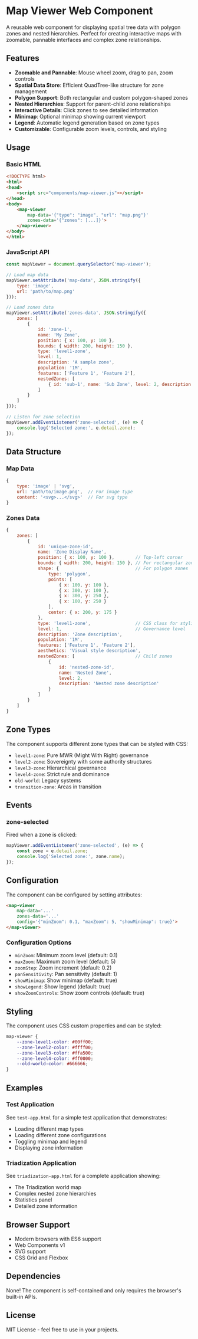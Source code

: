 # Map Viewer Web Component

A reusable web component for displaying spatial tree data with polygon zones and nested hierarchies. Perfect for creating interactive maps with zoomable, pannable interfaces and complex zone relationships.

## Features

- **Zoomable and Pannable**: Mouse wheel zoom, drag to pan, zoom controls
- **Spatial Data Store**: Efficient QuadTree-like structure for zone management
- **Polygon Support**: Both rectangular and custom polygon-shaped zones
- **Nested Hierarchies**: Support for parent-child zone relationships
- **Interactive Details**: Click zones to see detailed information
- **Minimap**: Optional minimap showing current viewport
- **Legend**: Automatic legend generation based on zone types
- **Customizable**: Configurable zoom levels, controls, and styling

## Usage

### Basic HTML

```html
<!DOCTYPE html>
<html>
<head>
    <script src="components/map-viewer.js"></script>
</head>
<body>
    <map-viewer 
        map-data='{"type": "image", "url": "map.png"}'
        zones-data='{"zones": [...]}'>
    </map-viewer>
</body>
</html>
```

### JavaScript API

```javascript
const mapViewer = document.querySelector('map-viewer');

// Load map data
mapViewer.setAttribute('map-data', JSON.stringify({
    type: 'image',
    url: 'path/to/map.png'
}));

// Load zones data
mapViewer.setAttribute('zones-data', JSON.stringify({
    zones: [
        {
            id: 'zone-1',
            name: 'My Zone',
            position: { x: 100, y: 100 },
            bounds: { width: 200, height: 150 },
            type: 'level1-zone',
            level: 1,
            description: 'A sample zone',
            population: '1M',
            features: ['Feature 1', 'Feature 2'],
            nestedZones: [
                { id: 'sub-1', name: 'Sub Zone', level: 2, description: 'A nested zone' }
            ]
        }
    ]
}));

// Listen for zone selection
mapViewer.addEventListener('zone-selected', (e) => {
    console.log('Selected zone:', e.detail.zone);
});
```

## Data Structure

### Map Data

```javascript
{
    type: 'image' | 'svg',
    url: 'path/to/image.png',  // For image type
    content: '<svg>...</svg>'  // For svg type
}
```

### Zones Data

```javascript
{
    zones: [
        {
            id: 'unique-zone-id',
            name: 'Zone Display Name',
            position: { x: 100, y: 100 },        // Top-left corner
            bounds: { width: 200, height: 150 }, // For rectangular zones
            shape: {                             // For polygon zones
                type: 'polygon',
                points: [
                    { x: 100, y: 100 },
                    { x: 300, y: 100 },
                    { x: 300, y: 250 },
                    { x: 100, y: 250 }
                ],
                center: { x: 200, y: 175 }
            },
            type: 'level1-zone',                 // CSS class for styling
            level: 1,                            // Governance level
            description: 'Zone description',
            population: '1M',
            features: ['Feature 1', 'Feature 2'],
            aesthetics: 'Visual style description',
            nestedZones: [                       // Child zones
                {
                    id: 'nested-zone-id',
                    name: 'Nested Zone',
                    level: 2,
                    description: 'Nested zone description'
                }
            ]
        }
    ]
}
```

## Zone Types

The component supports different zone types that can be styled with CSS:

- `level1-zone`: Pure MWR (Might With Right) governance
- `level2-zone`: Sovereignty with some authority structures
- `level3-zone`: Hierarchical governance
- `level4-zone`: Strict rule and dominance
- `old-world`: Legacy systems
- `transition-zone`: Areas in transition

## Events

### zone-selected

Fired when a zone is clicked:

```javascript
mapViewer.addEventListener('zone-selected', (e) => {
    const zone = e.detail.zone;
    console.log('Selected zone:', zone.name);
});
```

## Configuration

The component can be configured by setting attributes:

```html
<map-viewer 
    map-data='...'
    zones-data='...'
    config='{"minZoom": 0.1, "maxZoom": 5, "showMinimap": true}'>
</map-viewer>
```

### Configuration Options

- `minZoom`: Minimum zoom level (default: 0.1)
- `maxZoom`: Maximum zoom level (default: 5)
- `zoomStep`: Zoom increment (default: 0.2)
- `panSensitivity`: Pan sensitivity (default: 1)
- `showMinimap`: Show minimap (default: true)
- `showLegend`: Show legend (default: true)
- `showZoomControls`: Show zoom controls (default: true)

## Styling

The component uses CSS custom properties and can be styled:

```css
map-viewer {
    --zone-level1-color: #00ff00;
    --zone-level2-color: #ffff00;
    --zone-level3-color: #ffa500;
    --zone-level4-color: #ff0000;
    --old-world-color: #666666;
}
```

## Examples

### Test Application

See `test-app.html` for a simple test application that demonstrates:
- Loading different map types
- Loading different zone configurations
- Toggling minimap and legend
- Displaying zone information

### Triadization Application

See `triadization-app.html` for a complete application showing:
- The Triadization world map
- Complex nested zone hierarchies
- Statistics panel
- Detailed zone information

## Browser Support

- Modern browsers with ES6 support
- Web Components v1
- SVG support
- CSS Grid and Flexbox

## Dependencies

None! The component is self-contained and only requires the browser's built-in APIs.

## License

MIT License - feel free to use in your projects.
